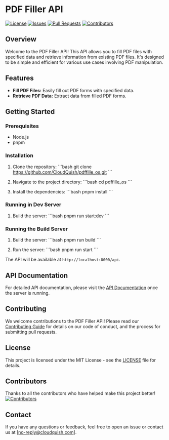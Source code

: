 # PDF Filler API

[![License](https://img.shields.io/github/license/CloudQuish/pdffille_os)](LICENSE)
[![Issues](https://img.shields.io/github/issues/CloudQuish/pdffille_os)](https://github.com/CloudQuish/pdffille_os/issues)
[![Pull Requests](https://img.shields.io/github/issues-pr/CloudQuish/pdffille_os)](https://github.com/CloudQuish/pdffille_os/pulls)
[![Contributors](https://img.shields.io/github/contributors/CloudQuish/pdffille_os)](https://github.com/CloudQuish/pdffille_os/graphs/contributors)

## Overview

Welcome to the PDF Filler API! This API allows you to fill PDF files with specified data and retrieve information from existing PDF files. It's designed to be simple and efficient for various use cases involving PDF manipulation.

## Features

- **Fill PDF Files:** Easily fill out PDF forms with specified data.
- **Retrieve PDF Data:** Extract data from filled PDF forms.

## Getting Started

### Prerequisites

- Node.js
- pnpm

### Installation

1. Clone the repository:
   \`\`\`bash
   git clone https://github.com/CloudQuish/pdffille_os.git
   \`\`\`

2. Navigate to the project directory:
   \`\`\`bash
   cd pdffille_os
   \`\`\`

3. Install the dependencies:
   \`\`\`bash
   pnpm install
   \`\`\`

### Running in Dev Server

1. Build the server:
   \`\`\`bash
   pnpm run start:dev
   \`\`\`

### Running the Build Server

1. Build the server:
   \`\`\`bash
   pnpm run build
   \`\`\`

2. Run the server:
   \`\`\`bash
   pnpm run start
   \`\`\`

The API will be available at `http://localhost:8000/api`.

## API Documentation

For detailed API documentation, please visit the [API Documentation](http://localhost:8000/api-docs) once the server is running.

## Contributing

We welcome contributions to the PDF Filler API! Please read our [Contributing Guide](CONTRIBUTING.md) for details on our code of conduct, and the process for submitting pull requests.

## License

This project is licensed under the MIT License - see the [LICENSE](LICENSE) file for details.

## Contributors

Thanks to all the contributors who have helped make this project better!
[![Contributors](https://contrib.rocks/image?repo=CloudQuish/pdffille_os)](https://github.com/CloudQuish/pdffille_os/graphs/contributors)

## Contact

If you have any questions or feedback, feel free to open an issue or contact us at [no-reply@cloudquish.com].
